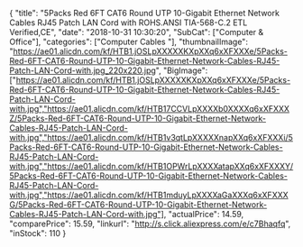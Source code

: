 {
	"title": "5Packs Red 6FT CAT6 Round UTP 10-Gigabit Ethernet Network Cables RJ45 Patch LAN Cord with ROHS.ANSI TIA-568-C.2 ETL Verified,CE",
	"date": "2018-10-31 10:30:20",
	"SubCat": ["Computer & Office"],
	"categories": ["Computer Cables "],
	"thumbnailImage": "https://ae01.alicdn.com/kf/HTB1.jOSLpXXXXXKXpXXq6xXFXXXe/5Packs-Red-6FT-CAT6-Round-UTP-10-Gigabit-Ethernet-Network-Cables-RJ45-Patch-LAN-Cord-with.jpg_220x220.jpg",
	"BigImage": ["https://ae01.alicdn.com/kf/HTB1.jOSLpXXXXXKXpXXq6xXFXXXe/5Packs-Red-6FT-CAT6-Round-UTP-10-Gigabit-Ethernet-Network-Cables-RJ45-Patch-LAN-Cord-with.jpg","https://ae01.alicdn.com/kf/HTB17CCVLpXXXXb0XXXXq6xXFXXXZ/5Packs-Red-6FT-CAT6-Round-UTP-10-Gigabit-Ethernet-Network-Cables-RJ45-Patch-LAN-Cord-with.jpg","https://ae01.alicdn.com/kf/HTB1v3qtLpXXXXXnapXXq6xXFXXXi/5Packs-Red-6FT-CAT6-Round-UTP-10-Gigabit-Ethernet-Network-Cables-RJ45-Patch-LAN-Cord-with.jpg","https://ae01.alicdn.com/kf/HTB1OPWrLpXXXXatapXXq6xXFXXXY/5Packs-Red-6FT-CAT6-Round-UTP-10-Gigabit-Ethernet-Network-Cables-RJ45-Patch-LAN-Cord-with.jpg","https://ae01.alicdn.com/kf/HTB1mduyLpXXXXaGaXXXq6xXFXXXG/5Packs-Red-6FT-CAT6-Round-UTP-10-Gigabit-Ethernet-Network-Cables-RJ45-Patch-LAN-Cord-with.jpg"],
	"actualPrice": 14.59,
	"comparePrice": 15.59,
	"linkurl": "http://s.click.aliexpress.com/e/c7Bhaqfq",
	"inStock": 110
}
